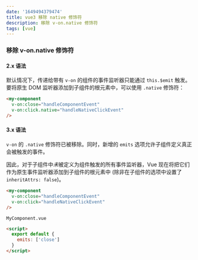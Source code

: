 ```yaml
---
date: '1649494379474'
title: vue3 移除 native 修饰符
description: 移除 v-on.native 修饰符
tags: [vue]
---
```

### 移除 v-on.native 修饰符
#### 2.x 语法

默认情况下，传递给带有 `v-on` 的组件的事件监听器只能通过 `this.$emit` 触发。要将原生 DOM 监听器添加到子组件的根元素中，可以使用 `.native` 修饰符：

```html
<my-component
  v-on:close="handleComponentEvent"
  v-on:click.native="handleNativeClickEvent"
/>
```

#### 3.x 语法

`v-on` 的 `.native` 修饰符已被移除。同时，新增的 `emits` 选项允许子组件定义真正会被触发的事件。

因此，对于子组件中*未*被定义为组件触发的所有事件监听器，Vue 现在将把它们作为原生事件监听器添加到子组件的根元素中 (除非在子组件的选项中设置了 `inheritAttrs: false`)。

```html
<my-component
  v-on:close="handleComponentEvent"
  v-on:click="handleNativeClickEvent"
/>
```

`MyComponent.vue`

```html
<script>
  export default {
    emits: ['close']
  }
</script>
```
